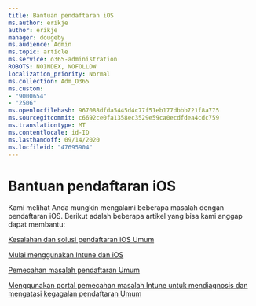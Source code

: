 ```yaml
---
title: Bantuan pendaftaran iOS
ms.author: erikje
author: erikje
manager: dougeby
ms.audience: Admin
ms.topic: article
ms.service: o365-administration
ROBOTS: NOINDEX, NOFOLLOW
localization_priority: Normal
ms.collection: Adm_O365
ms.custom:
- "9000654"
- "2506"
ms.openlocfilehash: 967088dfda5445d4c77f51eb177dbbb721f8a775
ms.sourcegitcommit: c6692ce0fa1358ec3529e59ca0ecdfdea4cdc759
ms.translationtype: MT
ms.contentlocale: id-ID
ms.lasthandoff: 09/14/2020
ms.locfileid: "47695904"
---
```

# <a name="ios-enrollment-help"></a>Bantuan pendaftaran iOS

Kami melihat Anda mungkin mengalami beberapa masalah dengan pendaftaran iOS. Berikut adalah beberapa artikel yang bisa kami anggap dapat membantu: 

[Kesalahan dan solusi pendaftaran iOS Umum](https://support.microsoft.com/help/4039809/troubleshooting-ios-device-enrollment-in-intune)

[Mulai menggunakan Intune dan iOS](https://docs.microsoft.com/intune/enrollment/ios-enroll)

[Pemecahan masalah pendaftaran Umum](https://docs.microsoft.com/intune/enrollment/troubleshoot-device-enrollment-in-intune)

[Menggunakan portal pemecahan masalah Intune untuk mendiagnosis dan mengatasi kegagalan pendaftaran Umum](https://docs.microsoft.com/intune/help-desk-operators)